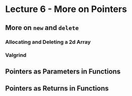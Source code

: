 # Lecture 6 - More on Pointers
## More on `new` and `delete`
### Allocating and Deleting a 2d Array
### Valgrind
## Pointers as Parameters in Functions
## Pointers as Returns in Functions
